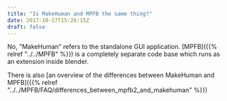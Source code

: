 ```yaml
---
title: "Is MakeHuman and MPFB the same thing?"
date: 2017-10-17T15:26:15Z
draft: false
---
```


No, "MakeHuman" refers to the standalone GUI application. [MPFB]({{% relref "../../MPFB" %}}) is a completely separate code base which
runs as an extension inside blender.

There is also [an overview of the differences between MakeHuman and MPFB]({{% relref "../../MPFB/FAQ/differences_between_mpfb2_and_makehuman" %}})